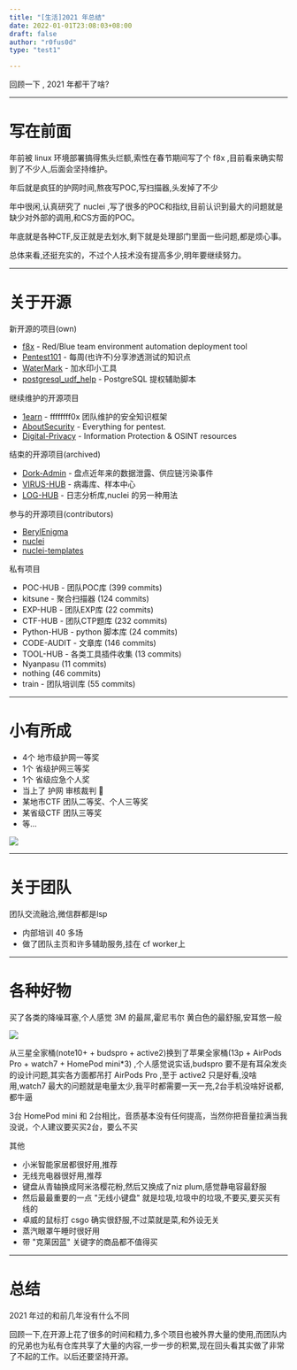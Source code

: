```yaml
---
title: "[生活]2021 年总结"
date: 2022-01-01T23:08:03+08:00
draft: false
author: "r0fus0d"
type: "test1"

---
```


回顾一下 , 2021 年都干了啥?

<!--more-->

---

# 写在前面

年前被 linux 环境部署搞得焦头烂额,索性在春节期间写了个 f8x ,目前看来确实帮到了不少人,后面会坚持维护。

年后就是疯狂的护网时间,熬夜写POC,写扫描器,头发掉了不少

年中很闲,认真研究了 nuclei ,写了很多的POC和指纹,目前认识到最大的问题就是缺少对外部的调用,和CS方面的POC。

年底就是各种CTF,反正就是去划水,剩下就是处理部门里面一些问题,都是烦心事。

总体来看,还挺充实的，不过个人技术没有提高多少,明年要继续努力。

---

# 关于开源

新开源的项目(own)
- [f8x](https://github.com/ffffffff0x/f8x) - Red/Blue team environment automation deployment tool
- [Pentest101](https://github.com/ffffffff0x/Pentest101) - 每周(也许不)分享渗透测试的知识点
- [WaterMark](https://github.com/ffffffff0x/WaterMark) - 加水印小工具
- [postgresql_udf_help](https://github.com/No-Github/postgresql_udf_help) - PostgreSQL 提权辅助脚本

继续维护的开源项目
- [1earn](https://github.com/No-Github/1earn) - ffffffff0x 团队维护的安全知识框架
- [AboutSecurity](https://github.com/ffffffff0x/AboutSecurity) - Everything for pentest.
- [Digital-Privacy](https://github.com/ffffffff0x/Digital-Privacy) - Information Protection & OSINT resources

结束的开源项目(archived)
- [Dork-Admin](https://github.com/ffffffff0x/Dork-Admin) - 盘点近年来的数据泄露、供应链污染事件
- [VIRUS-HUB](https://github.com/ffffffff0x/VIRUS-HUB) - 病毒库、样本中心
- [LOG-HUB](https://github.com/ffffffff0x/LOG-HUB) - 日志分析库,nuclei 的另一种用法

参与的开源项目(contributors)
- [BerylEnigma](https://github.com/ffffffff0x/BerylEnigma)
- [nuclei](https://github.com/projectdiscovery/nuclei)
- [nuclei-templates](https://github.com/projectdiscovery/nuclei-templates)

私有项目
- POC-HUB - 团队POC库 (399 commits)
- kitsune - 聚合扫描器 (124 commits)
- EXP-HUB - 团队EXP库 (22 commits)
- CTF-HUB - 团队CTP题库 (232 commits)
- Python-HUB - python 脚本库 (24 commits)
- CODE-AUDIT - 文章库 (146 commits)
- TOOL-HUB - 各类工具插件收集 (13 commits)
- Nyanpasu (11 commits)
- nothing (46 commits)
- train - 团队培训库 (55 commits)

---

# 小有所成

- 4个 地市级护网一等奖
- 1个 省级护网三等奖
- 1个 省级应急个人奖
- 当上了 护网 审核裁判 🤣
- 某地市CTF 团队二等奖、个人三等奖
- 某省级CTF 团队三等奖
- 等...

![](../../img/2021/2.png)

---

# 关于团队

团队交流融洽,微信群都是lsp

- 内部培训 40 多场
- 做了团队主页和许多辅助服务,挂在 cf worker上

---

# 各种好物

买了各类的降噪耳塞,个人感觉 3M 的最屌,霍尼韦尔 黄白色的最舒服,安耳悠一般

![](../../img/2021/1.jpg)

从三星全家桶(note10+ + budspro + active2)换到了苹果全家桶(13p + AirPods Pro + watch7 + HomePod mini*3) ,个人感觉说实话,budspro 要不是有耳朵发炎的设计问题,其实各方面都吊打 AirPods Pro ,至于 active2 只是好看,没啥用,watch7 最大的问题就是电量太少,我平时都需要一天一充,2台手机没啥好说都,都牛逼

3台 HomePod mini 和 2台相比，音质基本没有任何提高，当然你把音量拉满当我没说，个人建议要买买2台，要么不买

其他
* 小米智能家居都很好用,推荐
* 无线充电器很好用,推荐
* 键盘从青轴换成阿米洛樱花粉,然后又换成了niz plum,感觉静电容最舒服
* 然后最最重要的一点 "无线小键盘" 就是垃圾,垃圾中的垃圾,不要买,要买买有线的
* 卓威的鼠标打 csgo 确实很舒服,不过菜就是菜,和外设无关
* 蒸汽眼罩午睡时很好用
* 带 "克莱因蓝" 关键字的商品都不值得买

---

# 总结

2021 年过的和前几年没有什么不同

回顾一下,在开源上花了很多的时间和精力,多个项目也被外界大量的使用,而团队内的兄弟也为私有仓库共享了大量的内容,一步一步的积累,现在回头看其实做了非常了不起的工作。以后还要坚持开源。
